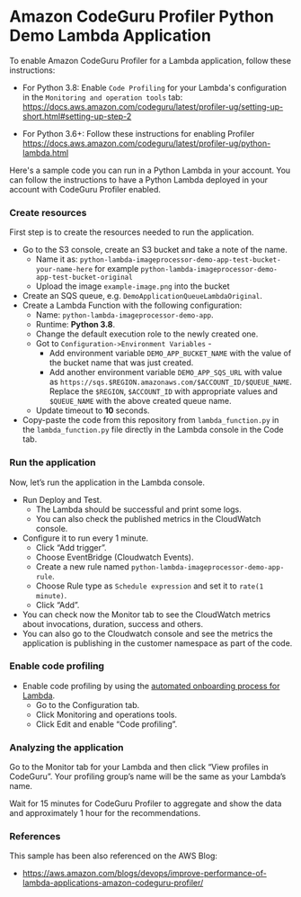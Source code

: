 # Amazon CodeGuru Profiler Python Demo Lambda Application

To enable Amazon CodeGuru Profiler for a Lambda application, follow these instructions:
* For Python 3.8: Enable `Code Profiling` for your Lambda's configuration in the `Monitoring and operation tools` tab: https://docs.aws.amazon.com/codeguru/latest/profiler-ug/setting-up-short.html#setting-up-step-2

* For Python 3.6+: Follow these instructions for enabling Profiler https://docs.aws.amazon.com/codeguru/latest/profiler-ug/python-lambda.html

Here's a sample code you can run in a Python Lambda in your account. You can follow the instructions to have a Python Lambda deployed in your account with CodeGuru Profiler enabled.

### Create resources

First step is to create the resources needed to run the application.

* Go to the S3 console, create an S3 bucket and take a note of the name.
    * Name it as: `python-lambda-imageprocessor-demo-app-test-bucket-your-name-here` for example `python-lambda-imageprocessor-demo-app-test-bucket-original`
    * Upload the image `example-image.png` into the bucket
* Create an SQS queue, e.g. `DemoApplicationQueueLambdaOriginal`.
* Create a Lambda Function with the following configuration:
    * Name: `python-lambda-imageprocessor-demo-app`.
    * Runtime: **Python 3.8**.
    * Change the default execution role to the newly created one.
    * Got to `Configuration->Environment Variables` -
        * Add environment variable `DEMO_APP_BUCKET_NAME` with the value of the bucket name that was just created.
        * Add another environment variable `DEMO_APP_SQS_URL` with value as `https://sqs.$REGION.amazonaws.com/$ACCOUNT_ID/$QUEUE_NAME`. Replace the `$REGION`, `$ACCOUNT_ID` with appropriate values and `$QUEUE_NAME` with the above created queue name.
    * Update timeout to **10** seconds.
* Copy-paste the code from this repository from `lambda_function.py` in the `lambda_function.py` file directly in the Lambda console in the Code tab.

### Run the application

Now, let’s run the application in the Lambda console.

* Run Deploy and Test.
    * The Lambda should be successful and print some logs.
    * You can also check the published metrics in the CloudWatch console.
* Configure it to run every 1 minute.
    * Click “Add trigger”.
    * Choose EventBridge (Cloudwatch Events).
    * Create a new rule named `python-lambda-imageprocessor-demo-app-rule`.
    * Choose Rule type as `Schedule expression` and set it to `rate(1 minute)`.
    * Click “Add”.
* You can check now the Monitor tab to see the CloudWatch metrics about invocations, duration, success and others.
* You can also go to the Cloudwatch console and see the metrics the application is publishing in the customer namespace as part of the code.

### Enable code profiling

* Enable code profiling by using the [automated onboarding process for Lambda](https://aws.amazon.com/about-aws/whats-new/2021/07/amazon-codeguru-profiler-announces-automated-onboarding-process-aws-lambda-functions/).
    * Go to the Configuration tab.
    * Click Monitoring and operations tools.
    * Click Edit and enable “Code profiling”.

### Analyzing the application

Go to the Monitor tab for your Lambda and then click “View profiles in CodeGuru”. Your profiling group’s name will be the same as your Lambda’s name.

Wait for 15 minutes for CodeGuru Profiler to aggregate and show the data and approximately 1 hour for the recommendations.


### References

This sample has been also referenced on the AWS Blog:
* https://aws.amazon.com/blogs/devops/improve-performance-of-lambda-applications-amazon-codeguru-profiler/
